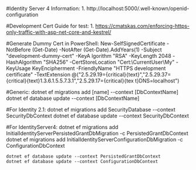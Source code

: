 ﻿#Identity Server 4 Information:
	1. http://localhost:5000/.well-known/openid-configuration

#Development Cert Guide for test:
	1. https://cmatskas.com/enforcing-https-only-traffic-with-asp-net-core-and-kestrel/

#Generate Dummy Cert in PowerShell:
	New-SelfSignedCertificate -NotBefore (Get-Date) -NotAfter (Get-Date).AddYears(1) -Subject "development-dummy-cert" -KeyA
	lgorithm "RSA" -KeyLength 2048 -HashAlgorithm "SHA256" -CertStoreLocation "Cert:\CurrentUser\My" -KeyUsage KeyEncipherment -FriendlyName "HTTPS
	 development certificate" -TextExtension @("2.5.29.19={critical}{text}","2.5.29.37={critical}{text}1.3.6.1.5.5.7.3.1","2.5.29.17={critical}{tex
	t}DNS=localhost")

#Generic:
	﻿dotnet ef migrations add [name] --context [DbContextName]
	dotnet ef database update --context [DbContextName]

#For Identity 2.1:
	﻿dotnet ef migrations add SecurityDatabase --context SecurityDbContext
	dotnet ef database update --context SecurityDbContext

#For IdentityServer4:
	dotnet ef migrations add InitialIdentityServerPersistedGrantDbMigration -c PersistedGrantDbContext
	dotnet ef migrations add InitialIdentityServerConfigurationDbMigration -c ConfigurationDbContext

	dotnet ef database update --context PersistedGrantDbContext
	dotnet ef database update --context ConfigurationDbContext